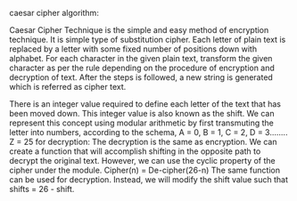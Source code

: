 caesar cipher algorithm:

Caesar Cipher Technique is the simple and easy method of encryption technique.
It is simple type of substitution cipher.
Each letter of plain text is replaced by a letter with some fixed number of positions down with alphabet.
For each character in the given plain text, transform the given character as per the rule depending on the procedure of encryption and decryption of text.
After the steps is followed, a new string is generated which is referred as cipher text.

There is an integer value required to define each letter of the text that has been moved down. This integer value is also known as the shift.
We can represent this concept using modular arithmetic by first transmuting the letter into numbers, according to the schema, A = 0, B = 1, C = 2, D = 3…….. Z = 25
for decryption:
The decryption is the same as encryption. We can create a function that will accomplish shifting in the opposite path to decrypt the original text. However, we can use the cyclic property of the cipher under the module.
Cipher(n) = De-cipher(26-n)
The same function can be used for decryption. Instead, we will modify the shift value such that shifts = 26 - shift.
